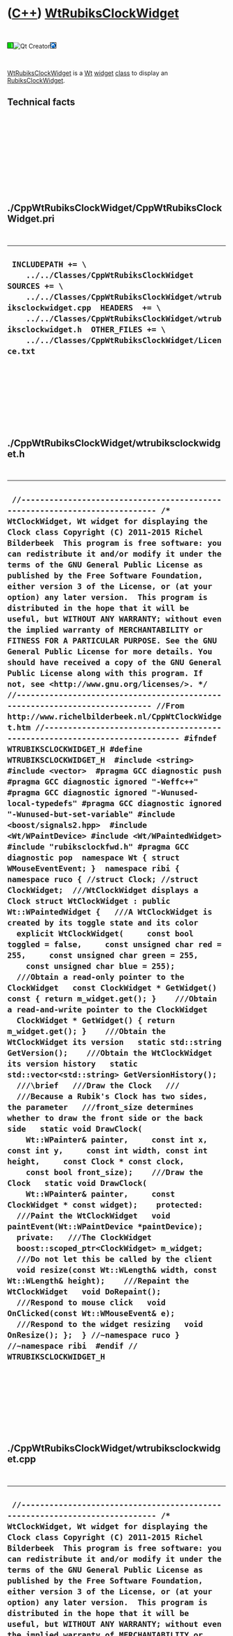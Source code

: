 
 

 

 

 

 

([C++](Cpp.md)) [WtRubiksClockWidget](CppWtRubiksClockWidget.md)
==================================================================

 

![Wt](PicWt.png)![Qt
Creator](PicQtCreator.png)![Lubuntu](PicLubuntu.png)

 

[WtRubiksClockWidget](CppWtRubiksClockWidget.md) is a [Wt](CppWt.md)
[widget](CppWidget.md) [class](CppClass.md) to display an
[RubiksClockWidget](CppRubiksClockWidget.md).

Technical facts
---------------

 

 

 

 

 

 

./CppWtRubiksClockWidget/CppWtRubiksClockWidget.pri
---------------------------------------------------

 

  --------------------------------------------------------------------------------------------------------------------------------------------------------------------------------------------------------------------------------------------------------------------------------------------------
  ` INCLUDEPATH += \     ../../Classes/CppWtRubiksClockWidget  SOURCES += \     ../../Classes/CppWtRubiksClockWidget/wtrubiksclockwidget.cpp  HEADERS  += \     ../../Classes/CppWtRubiksClockWidget/wtrubiksclockwidget.h  OTHER_FILES += \     ../../Classes/CppWtRubiksClockWidget/Licence.txt`
  --------------------------------------------------------------------------------------------------------------------------------------------------------------------------------------------------------------------------------------------------------------------------------------------------

 

 

 

 

 

./CppWtRubiksClockWidget/wtrubiksclockwidget.h
----------------------------------------------

 

  -----------------------------------------------------------------------------------------------------------------------------------------------------------------------------------------------------------------------------------------------------------------------------------------------------------------------------------------------------------------------------------------------------------------------------------------------------------------------------------------------------------------------------------------------------------------------------------------------------------------------------------------------------------------------------------------------------------------------------------------------------------------------------------------------------------------------------------------------------------------------------------------------------------------------------------------------------------------------------------------------------------------------------------------------------------------------------------------------------------------------------------------------------------------------------------------------------------------------------------------------------------------------------------------------------------------------------------------------------------------------------------------------------------------------------------------------------------------------------------------------------------------------------------------------------------------------------------------------------------------------------------------------------------------------------------------------------------------------------------------------------------------------------------------------------------------------------------------------------------------------------------------------------------------------------------------------------------------------------------------------------------------------------------------------------------------------------------------------------------------------------------------------------------------------------------------------------------------------------------------------------------------------------------------------------------------------------------------------------------------------------------------------------------------------------------------------------------------------------------------------------------------------------------------------------------------------------------------------------------------------------------------------------------------------------------------------------------------------------------------------------------------------------------------------------------------------------------------------------------------------------------------------------------------------------------------------------------------------------------------------------------------------------------------------------------------------------------------------------------------------------------------------------------------------------------------------------------------------------------------------------------------------------------------------------------------------------------------------------------------------------------------------------------------------------
  ` //--------------------------------------------------------------------------- /* WtClockWidget, Wt widget for displaying the Clock class Copyright (C) 2011-2015 Richel Bilderbeek  This program is free software: you can redistribute it and/or modify it under the terms of the GNU General Public License as published by the Free Software Foundation, either version 3 of the License, or (at your option) any later version.  This program is distributed in the hope that it will be useful, but WITHOUT ANY WARRANTY; without even the implied warranty of MERCHANTABILITY or FITNESS FOR A PARTICULAR PURPOSE. See the GNU General Public License for more details. You should have received a copy of the GNU General Public License along with this program. If not, see <http://www.gnu.org/licenses/>. */ //--------------------------------------------------------------------------- //From http://www.richelbilderbeek.nl/CppWtClockWidget.htm //--------------------------------------------------------------------------- #ifndef WTRUBIKSCLOCKWIDGET_H #define WTRUBIKSCLOCKWIDGET_H  #include <string> #include <vector>  #pragma GCC diagnostic push #pragma GCC diagnostic ignored "-Weffc++" #pragma GCC diagnostic ignored "-Wunused-local-typedefs" #pragma GCC diagnostic ignored "-Wunused-but-set-variable" #include <boost/signals2.hpp>  #include <Wt/WPaintDevice> #include <Wt/WPaintedWidget>  #include "rubiksclockfwd.h" #pragma GCC diagnostic pop  namespace Wt { struct WMouseEventEvent; }  namespace ribi { namespace ruco { //struct Clock; //struct ClockWidget;  ///WtClockWidget displays a Clock struct WtClockWidget : public Wt::WPaintedWidget {   ///A WtClockWidget is created by its toggle state and its color   explicit WtClockWidget(     const bool toggled = false,     const unsigned char red = 255,     const unsigned char green = 255,     const unsigned char blue = 255);    ///Obtain a read-only pointer to the ClockWidget   const ClockWidget * GetWidget() const { return m_widget.get(); }    ///Obtain a read-and-write pointer to the ClockWidget   ClockWidget * GetWidget() { return m_widget.get(); }    ///Obtain the WtClockWidget its version   static std::string GetVersion();    ///Obtain the WtClockWidget its version history   static std::vector<std::string> GetVersionHistory();    ///\brief   ///Draw the Clock   ///   ///Because a Rubik's Clock has two sides, the parameter   ///front_size determines whether to draw the front side or the back side   static void DrawClock(     Wt::WPainter& painter,     const int x, const int y,     const int width, const int height,     const Clock * const clock,     const bool front_size);    ///Draw the Clock   static void DrawClock(     Wt::WPainter& painter,     const ClockWidget * const widget);    protected:   ///Paint the WtClockWidget   void paintEvent(Wt::WPaintDevice *paintDevice);    private:   ///The ClockWidget   boost::scoped_ptr<ClockWidget> m_widget;    ///Do not let this be called by the client   void resize(const Wt::WLength& width, const Wt::WLength& height);    ///Repaint the WtClockWidget   void DoRepaint();    ///Respond to mouse click   void OnClicked(const Wt::WMouseEvent& e);    ///Respond to the widget resizing   void OnResize(); };  } //~namespace ruco } //~namespace ribi  #endif // WTRUBIKSCLOCKWIDGET_H`
  -----------------------------------------------------------------------------------------------------------------------------------------------------------------------------------------------------------------------------------------------------------------------------------------------------------------------------------------------------------------------------------------------------------------------------------------------------------------------------------------------------------------------------------------------------------------------------------------------------------------------------------------------------------------------------------------------------------------------------------------------------------------------------------------------------------------------------------------------------------------------------------------------------------------------------------------------------------------------------------------------------------------------------------------------------------------------------------------------------------------------------------------------------------------------------------------------------------------------------------------------------------------------------------------------------------------------------------------------------------------------------------------------------------------------------------------------------------------------------------------------------------------------------------------------------------------------------------------------------------------------------------------------------------------------------------------------------------------------------------------------------------------------------------------------------------------------------------------------------------------------------------------------------------------------------------------------------------------------------------------------------------------------------------------------------------------------------------------------------------------------------------------------------------------------------------------------------------------------------------------------------------------------------------------------------------------------------------------------------------------------------------------------------------------------------------------------------------------------------------------------------------------------------------------------------------------------------------------------------------------------------------------------------------------------------------------------------------------------------------------------------------------------------------------------------------------------------------------------------------------------------------------------------------------------------------------------------------------------------------------------------------------------------------------------------------------------------------------------------------------------------------------------------------------------------------------------------------------------------------------------------------------------------------------------------------------------------------------------------------------------------------------------------------------------------

 

 

 

 

 

./CppWtRubiksClockWidget/wtrubiksclockwidget.cpp
------------------------------------------------

 

  ------------------------------------------------------------------------------------------------------------------------------------------------------------------------------------------------------------------------------------------------------------------------------------------------------------------------------------------------------------------------------------------------------------------------------------------------------------------------------------------------------------------------------------------------------------------------------------------------------------------------------------------------------------------------------------------------------------------------------------------------------------------------------------------------------------------------------------------------------------------------------------------------------------------------------------------------------------------------------------------------------------------------------------------------------------------------------------------------------------------------------------------------------------------------------------------------------------------------------------------------------------------------------------------------------------------------------------------------------------------------------------------------------------------------------------------------------------------------------------------------------------------------------------------------------------------------------------------------------------------------------------------------------------------------------------------------------------------------------------------------------------------------------------------------------------------------------------------------------------------------------------------------------------------------------------------------------------------------------------------------------------------------------------------------------------------------------------------------------------------------------------------------------------------------------------------------------------------------------------------------------------------------------------------------------------------------------------------------------------------------------------------------------------------------------------------------------------------------------------------------------------------------------------------------------------------------------------------------------------------------------------------------------------------------------------------------------------------------------------------------------------------------------------------------------------------------------------------------------------------------------------------------------------------------------------------------------------------------------------------------------------------------------------------------------------------------------------------------------------------------------------------------------------------------------------------------------------------------------------------------------------------------------------------------------------------------------------------------------------------------------------------------------------------------------------------------------------------------------------------------------------------------------------------------------------------------------------------------------------------------------------------------------------------------------------------------------------------------------------------------------------------------------------------------------------------------------------------------------------------------------------------------------------------------------------------------------------------------------------------------------------------------------------------------------------------------------------------------------------------------------------------------------------------------------------------------------------------------------------------------------------------------------------------------------------------------------------------------------------------------------------------------------------------------------------------------------------------------------------------------------------------------------------------------------------------------------------------------------------------------------------------------------------------------------------------------------------------------------------------------------------------------------------------------------------------------------------------------------------------------------------------------------------------------------------------------------------------------------------------------------------------------------------------------------------------------------------------------------------------------------------------------------------------------------------------------------------------------------------------------------------------------------------------------------------------------------------------------------------------------------------------------------------------------------------------------------------------------------------------------------------------------------------------------------------------------------------------------------------------------------------------------------------------------------------------------------------------------------------
  ` //--------------------------------------------------------------------------- /* WtClockWidget, Wt widget for displaying the Clock class Copyright (C) 2011-2015 Richel Bilderbeek  This program is free software: you can redistribute it and/or modify it under the terms of the GNU General Public License as published by the Free Software Foundation, either version 3 of the License, or (at your option) any later version.  This program is distributed in the hope that it will be useful, but WITHOUT ANY WARRANTY; without even the implied warranty of MERCHANTABILITY or FITNESS FOR A PARTICULAR PURPOSE. See the GNU General Public License for more details. You should have received a copy of the GNU General Public License along with this program. If not, see <http://www.gnu.org/licenses/>. */ //--------------------------------------------------------------------------- //From http://www.richelbilderbeek.nl/CppWtClockWidget.htm //--------------------------------------------------------------------------- #include "wtrubiksclockwidget.h"  #include <iostream>  #pragma GCC diagnostic push #pragma GCC diagnostic ignored "-Weffc++" #pragma GCC diagnostic ignored "-Wunused-local-typedefs" #pragma GCC diagnostic ignored "-Wunused-but-set-variable" #include <boost/bind.hpp> #include <boost/numeric/conversion/cast.hpp>  #include <Wt/WBrush> #include <Wt/WEvent> #include <Wt/WPainter> #include <Wt/WPen>  #include "dial.h" #include "geometry.h" #include "rubiksclock.h" #include "rubiksclockdial.h" #include "rubiksclockdialwidget.h" #include "rubiksclocktimes.h" #include "rubiksclockwidget.h" #include "rubiksclockpegs.h" #include "togglebutton.h" #include "togglebuttonwidget.h" //#include "trace.h" #include "wtdialwidget.h" #include "wttogglebuttonwidget.h" #pragma GCC diagnostic pop  ribi::ruco::WtClockWidget::WtClockWidget(   const bool toggled,   const unsigned char red,   const unsigned char green,   const unsigned char blue)   : m_widget(new ClockWidget(toggled,red,green,blue)) {   assert(m_widget);    m_widget->m_signal_widget_flipped.connect(     boost::bind(       &ribi::ruco::WtClockWidget::DoRepaint,       this));    m_widget->GetRubiksClock()->m_signal_clock_changed.connect(     boost::bind(       &ribi::ruco::WtClockWidget::DoRepaint,       this));    m_widget->m_signal_geometry_changed.connect(     boost::bind(       &ribi::ruco::WtClockWidget::OnResize,       this));    this->clicked().connect(this,&ribi::ruco::WtClockWidget::OnClicked);    m_widget->SetGeometry(0,0,200,200); }  void ribi::ruco::WtClockWidget::DoRepaint() {   this->update(); }  void ribi::ruco::WtClockWidget::DrawClock(   Wt::WPainter& painter,   const int left, const int top,   const int width, const int height,   const Clock * const clock,   const bool front_side) {   //Draw main clock ring   {     Wt::WPen pen = painter.pen();     pen.setColor(Wt::black);     painter.setPen(pen);   }   {     painter.setBrush(       Wt::WBrush(         Wt::WColor(           front_side ? 127 : 96,           front_side ? 127 : 96,           196)));   }   painter.drawEllipse(     static_cast<double>(left),     static_cast<double>(top),     static_cast<double>(width),     static_cast<double>(height));      //Draw the clocks and pegs   {     for (int y=0; y!=3; ++y)     {       for (int x=0; x!=3; ++x)       {         const boost::shared_ptr<ClockDialWidget> w           = (front_side ? clock->GetFrontTimes() : clock->GetBackTimes())->times[x][y];         WtDialWidget::DrawDial(           painter,           Geometry().GetLeft(w->GetGeometry()),           Geometry().GetTop(w->GetGeometry()),           Geometry().GetWidth(w->GetGeometry()),           Geometry().GetHeight(w->GetGeometry()),           w->GetRubiksClockDial()->GetDial()         );       }     }     //Draw the pegs     for (int y=0; y!=2; ++y)     {       for (int x=0; x!=2; ++x)       {         WtToggleButtonWidget::DrawToggleButton(           painter,           (front_side             ? clock->GetFrontPegs()             : clock->GetBackPegs())->m_pegs[x][y].get());       }     }   } }  void ribi::ruco::WtClockWidget::DrawClock(   Wt::WPainter& painter,   const ClockWidget * const widget) {   DrawClock(     painter,     Geometry().GetLeft(widget->GetGeometry()),     Geometry().GetTop(widget->GetGeometry()),     Geometry().GetWidth(widget->GetGeometry()),     Geometry().GetHeight(widget->GetGeometry()),     widget->GetRubiksClock(),     widget->GetDisplayFront()   ); }  std::string ribi::ruco::WtClockWidget::GetVersion() {   return "1.2"; }  std::vector<std::string> ribi::ruco::WtClockWidget::GetVersionHistory() {   return {     "2011-09-01: version 1.0: initial version",     "2011-09-15: version 1.1: allow displaying both sides",     "2014-02-08: version 1.2: put in namespace ruco"   }; }  void ribi::ruco::WtClockWidget::OnClicked(const Wt::WMouseEvent& e) {   const int x = e.widget().x;   const int y = e.widget().y;    const bool is_left_button = e.button() == Wt::WMouseEvent::LeftButton     || e.wheelDelta() > 0;   m_widget->Click(x,y,is_left_button); }  void ribi::ruco::WtClockWidget::OnResize() {   resize(     Geometry().GetWidth(m_widget->GetGeometry()),     Geometry().GetHeight(m_widget->GetGeometry())   ); }  void ribi::ruco::WtClockWidget::paintEvent(Wt::WPaintDevice *paintDevice) {   Wt::WPainter painter(paintDevice);   DrawClock(painter,m_widget.get()); }  void ribi::ruco::WtClockWidget::resize(const Wt::WLength& width, const Wt::WLength& height) {   Wt::WPaintedWidget::resize(width,height); }`
  ------------------------------------------------------------------------------------------------------------------------------------------------------------------------------------------------------------------------------------------------------------------------------------------------------------------------------------------------------------------------------------------------------------------------------------------------------------------------------------------------------------------------------------------------------------------------------------------------------------------------------------------------------------------------------------------------------------------------------------------------------------------------------------------------------------------------------------------------------------------------------------------------------------------------------------------------------------------------------------------------------------------------------------------------------------------------------------------------------------------------------------------------------------------------------------------------------------------------------------------------------------------------------------------------------------------------------------------------------------------------------------------------------------------------------------------------------------------------------------------------------------------------------------------------------------------------------------------------------------------------------------------------------------------------------------------------------------------------------------------------------------------------------------------------------------------------------------------------------------------------------------------------------------------------------------------------------------------------------------------------------------------------------------------------------------------------------------------------------------------------------------------------------------------------------------------------------------------------------------------------------------------------------------------------------------------------------------------------------------------------------------------------------------------------------------------------------------------------------------------------------------------------------------------------------------------------------------------------------------------------------------------------------------------------------------------------------------------------------------------------------------------------------------------------------------------------------------------------------------------------------------------------------------------------------------------------------------------------------------------------------------------------------------------------------------------------------------------------------------------------------------------------------------------------------------------------------------------------------------------------------------------------------------------------------------------------------------------------------------------------------------------------------------------------------------------------------------------------------------------------------------------------------------------------------------------------------------------------------------------------------------------------------------------------------------------------------------------------------------------------------------------------------------------------------------------------------------------------------------------------------------------------------------------------------------------------------------------------------------------------------------------------------------------------------------------------------------------------------------------------------------------------------------------------------------------------------------------------------------------------------------------------------------------------------------------------------------------------------------------------------------------------------------------------------------------------------------------------------------------------------------------------------------------------------------------------------------------------------------------------------------------------------------------------------------------------------------------------------------------------------------------------------------------------------------------------------------------------------------------------------------------------------------------------------------------------------------------------------------------------------------------------------------------------------------------------------------------------------------------------------------------------------------------------------------------------------------------------------------------------------------------------------------------------------------------------------------------------------------------------------------------------------------------------------------------------------------------------------------------------------------------------------------------------------------------------------------------------------------------------------------------------------------------------------------------------------------------------------------

 

 

 

 

 

 

This page has been created by the [tool](Tools.md)
[CodeToHtml](ToolCodeToHtml.md)
